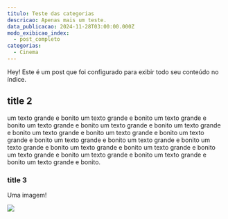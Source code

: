 ```yaml
---
titulo: Teste das categorias
descricao: Apenas mais um teste.
data_publicacao: 2024-11-28T03:00:00.000Z
modo_exibicao_index:
  - post_completo
categorias:
  - Cinema
---
```


Hey! Este é um post que foi configurado para exibir todo seu conteúdo no índice.

## title 2

um texto grande e bonito um texto grande e bonito um texto grande e bonito um texto grande e bonito um texto grande e bonito um texto grande e bonito um texto grande e bonito um texto grande e bonito um texto grande e bonito um texto grande e bonito um texto grande e bonito um texto grande e bonito um texto grande e bonito um texto grande e bonito um texto grande e bonito um texto grande e bonito um texto grande e bonito um texto grande e bonito.

### title 3

Uma imagem!

![](/images/content/Morro-das-Pedras.jpg)
